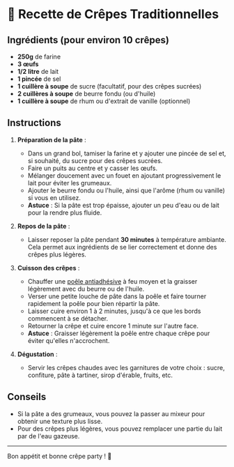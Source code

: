 # 🥞 Recette de Crêpes Traditionnelles

## Ingrédients (pour environ 10 crêpes)

- **250g** de farine
- **3 œufs**
- **1/2 litre** de lait
- **1 pincée** de sel
- **1 cuillère à soupe** de sucre (facultatif, pour des crêpes sucrées)
- **2 cuillères à soupe** de beurre fondu (ou d'huile)
- **1 cuillère à soupe** de rhum ou d'extrait de vanille (optionnel)

## Instructions

1. **Préparation de la pâte** :
   - Dans un grand bol, tamiser la farine et y ajouter une pincée de sel et, si souhaité, du sucre pour des crêpes sucrées.
   - Faire un puits au centre et y casser les œufs.
   - Mélanger doucement avec un fouet en ajoutant progressivement le lait pour éviter les grumeaux.
   - Ajouter le beurre fondu ou l'huile, ainsi que l'arôme (rhum ou vanille) si vous en utilisez.
   - **Astuce** : Si la pâte est trop épaisse, ajouter un peu d'eau ou de lait pour la rendre plus fluide.

2. **Repos de la pâte** :
   - Laisser reposer la pâte pendant **30 minutes** à température ambiante. Cela permet aux ingrédients de se lier correctement et donne des crêpes plus légères.

3. **Cuisson des crêpes** :
   - Chauffer une [poêle antiadhésive](https://exemple.com/lien-vers-la-page) à feu moyen et la graisser légèrement avec du beurre ou de l'huile.
   - Verser une petite louche de pâte dans la poêle et faire tourner rapidement la poêle pour bien répartir la pâte.
   - Laisser cuire environ 1 à 2 minutes, jusqu'à ce que les bords commencent à se détacher.
   - Retourner la crêpe et cuire encore 1 minute sur l'autre face.
   - **Astuce** : Graisser légèrement la poêle entre chaque crêpe pour éviter qu'elles n'accrochent.

4. **Dégustation** :
   - Servir les crêpes chaudes avec les garnitures de votre choix : sucre, confiture, pâte à tartiner, sirop d'érable, fruits, etc.

## Conseils

- Si la pâte a des grumeaux, vous pouvez la passer au mixeur pour obtenir une texture plus lisse.
- Pour des crêpes plus légères, vous pouvez remplacer une partie du lait par de l'eau gazeuse.

---

Bon appétit et bonne crêpe party ! 🎉

